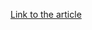 [Link to the article](https://byteraptors.github.io/windows/exploitation/2020/06/03/exploitingcve2019-1458.html)
